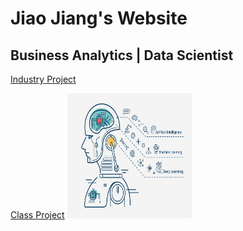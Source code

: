 # Jiao Jiang's Website
## Business Analytics | Data Scientist

[Industry Project](/code/index.md)


 
[Class Project](/class_project/index.md)
<img src="/assets/img/github1.jpg" width="200" height="200" class="img-responsive" alt=""> 
